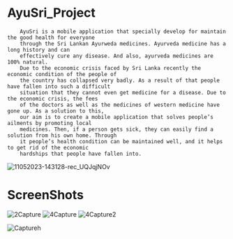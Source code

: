 # AyuSri_Project

        AyuSri is a mobile application that specially develop for maintain the good health for everyone
        through the Sri Lankan Ayurweda medicines. Ayurveda medicine has a long history and can
        effectively cure any disease. And also, ayurveda medicines are 100% natural.
        Due to the economic crisis faced by Sri Lanka recently the economic condition of the people of
        the country has collapsed very badly. As a result of that people have fallen into such a difficult
        situation that they cannot even get medicine for a disease. Due to the economic crisis, the fees
        of the doctors as well as the medicines of western medicine have gone up. As a solution to this,
        our aim is to create a mobile application that solves people’s ailments by promoting local
        medicines. Then, if a person gets sick, they can easily find a solution from his own home. Through 
        it people’s health condition can be maintained well, and it helps to get rid of the economic 
        hardships that people have fallen into.
![11052023-143128-rec_UQJqjNOv](https://github.com/devsandanayake/AyuSri_Project/assets/92626638/1cdd1f3a-59cb-407c-92aa-60c142e82b4b)

# ScreenShots
![2Capture](https://github.com/devsandanayake/AyuSri_Project/assets/92626638/a52aca77-5882-4fe6-be3c-d17babba7bb5)
![4Capture](https://github.com/devsandanayake/AyuSri_Project/assets/92626638/9efe9acb-9599-4336-a978-79b725fc118c)
![4Capture2](https://github.com/devsandanayake/AyuSri_Project/assets/92626638/54b2eb52-8079-4969-9587-3691061151d9)
 
![Captureh](https://github.com/devsandanayake/AyuSri_Project/assets/92626638/75fcd052-e93f-432c-b7d5-e93cb89d5437)
